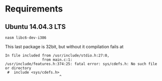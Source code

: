 # Requirements 

## Ubuntu 14.04.3 LTS

    nasm libc6-dev-i386

This last package is 32bit, but without it compilation fails at

``` 
In file included from /usr/include/stdio.h:27:0,
                 from main.c:1:
/usr/include/features.h:374:25: fatal error: sys/cdefs.h: No such file or directory
 #  include <sys/cdefs.h>
                         ^
```

